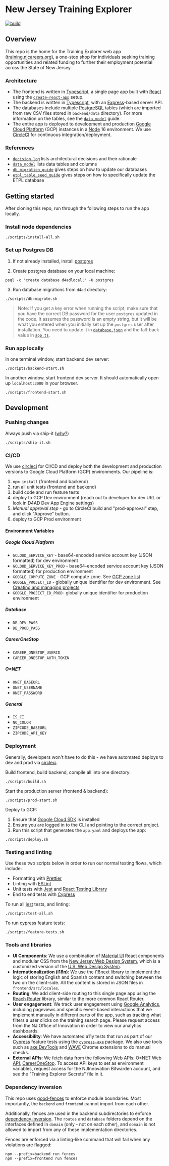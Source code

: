 # New Jersey Training Explorer

[![build](https://circleci.com/gh/newjersey/d4ad.svg?style=shield)](https://circleci.com/gh/newjersey/d4ad)

## Overview

This repo is the home for the Training Explorer web app ([training.njcareers.org](https://training.njcareers.org/)), a one-stop shop for individuals seeking training opportunities and related funding to further their employment potential across the State of New Jersey.

### Architecture

- The frontend is written in [Typescript](https://www.typescriptlang.org/), a single page app built with [React](https://reactjs.org/) using the [`create-react-app`](https://create-react-app.dev/) setup.
- The backend is written in [Typescript](https://www.typescriptlang.org/), with an [Express](https://expressjs.com/)-based server API.
- The databases include multiple [PostgreSQL](https://www.postgresql.org/) tables (which are imported from raw CSV files stored in `backend/data` directory). For more information on the tables, see the [`data_model`](https://github.com/newjersey/d4ad/blob/master/data_model.md) guide.
- The entire app is deployed to development and production [Google Cloud Platform](https://cloud.google.com/) (GCP) instances in a [Node](https://nodejs.org/en/) 16 environment. We use [CircleCI](https://app.circleci.com/pipelines/github/newjersey/d4ad?branch=master) for continuous integration/deployment.

### References

- [`decision_log`](https://github.com/newjersey/d4ad/blob/master/decision_log.md) lists architectural decisions and their rationale
- [`data_model`](https://github.com/newjersey/d4ad/blob/master/data_model.md) lists data tables and columns
- [`db_migration_guide`](https://github.com/newjersey/d4ad/blob/master/db_migration_guide.md) gives steps on how to update our databases
- [`etpl_table_seed_guide`](https://github.com/newjersey/d4ad/blob/master/etpl_table_seed_guide.md) gives steps on how to specifically update the ETPL database

## Getting started

After cloning this repo, run through the following steps to run the app locally.

### Install node dependencies

```shell script
./scripts/install-all.sh
```

### Set up Postgres DB

1. If not already installed, install [postgres](https://www.postgresql.org/)

2. Create postgres database on your local machine:

```shell script
psql -c 'create database d4adlocal;' -U postgres
```

3. Run database migrations from `d4ad` directory:

```shell script
./scripts/db-migrate.sh
```

> Note: If you get a key error when running the script, make sure that you have the correct DB password for the user `postgres` updated in the code. It assumes the password is an empty string, but it will be what you entered when you initially set up the `postgres` user after installation. You need to update it in [`database.json`](https://github.com/newjersey/d4ad/blob/master/backend/database.json#L6) and the fall-back value in [`app.ts`](https://github.com/newjersey/d4ad/blob/master/backend/src/app.ts#L23).

### Run app locally

In one terminal window, start backend dev server:

```shell script
./scripts/backend-start.sh
```

In another window, start frontend dev server. It should automatically open up `localhost:3000` in your browser.

```shell script
./scripts/frontend-start.sh
```

## Development

### Pushing changes

Always push via ship-it ([why?](https://medium.com/@AnneLoVerso/ship-it-a-humble-script-for-low-risk-deployment-1b8ba99994f7))

```shell script
./scripts/ship-it.sh
```

### CI/CD

We use [circleci](https://app.circleci.com/pipelines/github/newjersey/d4ad?branch=master) for CI/CD and deploy both the development and production versions to Google Cloud Platform (GCP) environments. Our pipeline is:

1. `npm install` (frontend and backend)
1. run all unit tests (frontend and backend)
1. build code and run feature tests
1. deploy to GCP Dev environment (reach out to developer for dev URL or look in D4AD Dev App Engine settings)
1. _Manual approval step_ - go to CircleCI build and "prod-approval" step, and click "Approve" button.
1. deploy to GCP Prod environment

#### Environment Variables

##### Google Cloud Platform

* `GCLOUD_SERVICE_KEY` - base64-encoded service account key (JSON formatted) for dev environment
* `GCLOUD_SERVICE_KEY_PROD` - base64-encoded service account key (JSON formatted) for production environment
* `GOOGLE_COMPUTE_ZONE` - GCP compute zone. See [GCP zone list]([url](https://cloud.google.com/compute/docs/regions-zones))
* `GOOGLE_PROJECT_ID` - globally unique identifier for dev environment. See [Creating and managing projects]([url](https://cloud.google.com/compute/docs/regions-zones))
* `GOOGLE_PROJECT_ID_PROD`- globally unique identifier for production environment

##### Database

* `DB_DEV_PASS`
* `DB_PROD_PASS`

##### CareerOneStop

* `CAREER_ONESTOP_USERID`
* `CAREER_ONESTOP_AUTH_TOKEN`

##### O*NET

* `ONET_BASEURL`
* `ONET_USERNAME`
* `ONET_PASSWORD`

##### General

* `IS_CI`
* `NO_COLOR`
* `ZIPCODE_BASEURL`
* `ZIPCODE_API_KEY`


### Deployment

Generally, developers won't have to do this - we have automated deploys to dev and prod via [circleci](https://app.circleci.com/pipelines/github/newjersey/d4ad?branch=master).

Build frontend, build backend, compile all into one directory:

```shell script
./scripts/build.sh
```

Start the production server (frontend & backend):

```shell script
./scripts/prod-start.sh
```

Deploy to GCP:

1. Ensure that [Google Cloud SDK](https://cloud.google.com/sdk/install) is installed
2. Ensure you are logged in to the CLI and pointing to the correct project.
3. Run this script that generates the `app.yaml` and deploys the app:

```shell script
./scripts/deploy.sh
```

### Testing and linting

Use these two scripts below in order to run our normal testing flows, which include:

- Formatting with [Prettier](https://prettier.io/)
- Linting with [ESLint](https://eslint.org/)
- Unit tests with [Jest](https://jestjs.io/) and [React Testing Library](https://testing-library.com/docs/react-testing-library/intro/)
- End to end tests with [Cypress](https://www.cypress.io/)

To run all [jest](https://jestjs.io/) tests, and linting:

```shell script
./scripts/test-all.sh
```

To run [cypress](https://www.cypress.io/) feature tests:

```shell script
./scripts/feature-tests.sh
```

### Tools and libraries

- **UI Components**: We use a combination of [Material UI](https://mui.com/) React components and modular CSS from the [New Jersey Web Design System](https://github.com/newjersey/njwds), which is a customized version of the [U.S. Web Design System](https://designsystem.digital.gov/).
- **Internationalization (i18n)**: We use the [i18next](https://react.i18next.com/) library to implement the logic of storing English and Spanish content and switching between the two on the client-side. All the content is stored in JSON files in `frontend/src/locales`.
- **Routing**: We add client-side routing to this single page app using the [Reach Router](https://reach.tech/router/) library, similar to the more common React Router.
- **User engagement**: We track user engagement using [Google Analytics](https://analytics.google.com/), including pageviews and specific event-based interactions that we implement manually in different parts of the app, such as tracking what filters a user clicks on the training search page. Please request access from the NJ Office of Innovation in order to view our analytics dashboards.
- **Accessibility**: We have automated a11y tests that run as part of our [Cypress](https://www.cypress.io/) feature tests using the [`cypress-axe`](https://www.npmjs.com/package/cypress-axe) package. We also use tools such as [axe DevTools](https://www.deque.com/axe/devtools/) and [WAVE](https://chrome.google.com/webstore/detail/wave-evaluation-tool/jbbplnpkjmmeebjpijfedlgcdilocofh) Chrome extensions to do manual checks.
- **External APIs**: We fetch data from the following Web APIs: [O\*NET Web API](https://services.onetcenter.org/), [CareerOneStop](https://www.careeronestop.org/Developers/WebAPI/web-api.aspx). To access API keys to set as environment variables, request access for the NJInnovation Bitwarden account, and see the "Training Explorer Secrets" file in it.

### Dependency inversion

This repo uses [good-fences](https://github.com/smikula/good-fences) to enforce module boundaries.
Most importantly, the `backend` and `frontend` cannot import from each other.

Additionally, fences are used in the backend subdirectories to enforce [dependency inversion](https://en.wikipedia.org/wiki/Dependency_inversion_principle).
The `routes` and `database` folders depend on the interfaces defined in `domain` (only - not on each other), and `domain` is not allowed to
import from any of these implementation directories.

Fences are enforced via a linting-like command that will fail when any violations are flagged:

```shell script
npm --prefix=backend run fences
npm --prefix=frontend run fences
```
